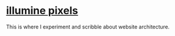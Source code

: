 # [illumine pixels](https://blog.narky.io)

This is where I experiment and scribble about website architecture.

